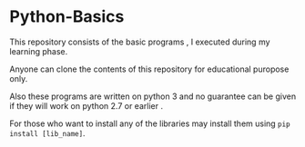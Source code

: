 # Python-Basics
This repository consists of the basic programs , I executed during my learning phase.

Anyone can clone the contents of this repository for educational puropose only.

Also these programs are written on python 3 and no guarantee can be given if they will work on python 2.7 or earlier .

For those who want to install any of the libraries may install them using `pip install [lib_name]`.
